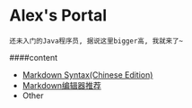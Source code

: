 # Alex's Portal

	还未入门的Java程序员, 据说这里bigger高, 我就来了~


####content

* [Markdown Syntax(Chinese Edition)](./article/Markdown_syntax.md)
* [Markdown编辑器推荐](./article/Markdown_editors.md)
* Other